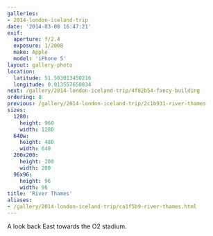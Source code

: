 ```yaml
---
galleries:
- 2014-london-iceland-trip
date: '2014-03-08 16:47:21'
exif:
  aperture: f/2.4
  exposure: 1/2008
  make: Apple
  model: 'iPhone 5'
layout: gallery-photo
location:
  latitude: 51.503013450216
  longitude: 0.013557650034
next: /gallery/2014-london-iceland-trip/4f82b54-fancy-building
ordering: 8
previous: /gallery/2014-london-iceland-trip/2c1b931-river-thames
sizes:
  1280:
    height: 960
    width: 1280
  640w:
    height: 480
    width: 640
  200x200:
    height: 200
    width: 200
  96x96:
    height: 96
    width: 96
title: 'River Thames'
aliases:
- /gallery/2014-london-iceland-trip/ca1f5b9-river-thames.html
---
```


A look back East towards the O2 stadium.
